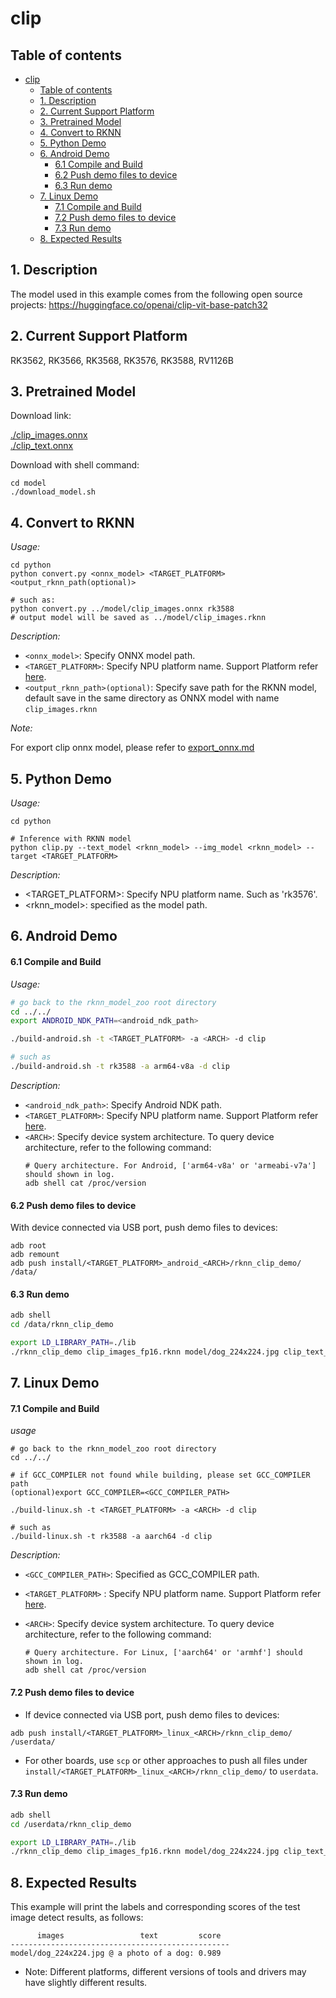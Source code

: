 # clip

## Table of contents

- [clip](#clip)
  - [Table of contents](#table-of-contents)
  - [1. Description](#1-description)
  - [2. Current Support Platform](#2-current-support-platform)
  - [3. Pretrained Model](#3-pretrained-model)
  - [4. Convert to RKNN](#4-convert-to-rknn)
  - [5. Python Demo](#5-python-demo)
  - [6. Android Demo](#6-android-demo)
      - [6.1 Compile and Build](#61-compile-and-build)
      - [6.2 Push demo files to device](#62-push-demo-files-to-device)
      - [6.3 Run demo](#63-run-demo)
  - [7. Linux Demo](#7-linux-demo)
      - [7.1 Compile and Build](#71-compile-and-build)
      - [7.2 Push demo files to device](#72-push-demo-files-to-device)
      - [7.3 Run demo](#73-run-demo)
  - [8. Expected Results](#8-expected-results)



## 1. Description

The model used in this example comes from the following open source projects:
https://huggingface.co/openai/clip-vit-base-patch32



## 2. Current Support Platform

RK3562, RK3566, RK3568, RK3576, RK3588, RV1126B


## 3. Pretrained Model

Download link: 

[./clip_images.onnx](https://ftrg.zbox.filez.com/v2/delivery/data/95f00b0fc900458ba134f8b180b3f7a1/examples/clip/clip_images.onnx)<br />
[./clip_text.onnx](https://ftrg.zbox.filez.com/v2/delivery/data/95f00b0fc900458ba134f8b180b3f7a1/examples/clip/clip_text.onnx)

Download with shell command:

```
cd model
./download_model.sh
```



## 4. Convert to RKNN

*Usage:*

```shell
cd python
python convert.py <onnx_model> <TARGET_PLATFORM> <output_rknn_path(optional)>

# such as: 
python convert.py ../model/clip_images.onnx rk3588
# output model will be saved as ../model/clip_images.rknn
```

*Description:*

- `<onnx_model>`: Specify ONNX model path.
- `<TARGET_PLATFORM>`: Specify NPU platform name. Support Platform refer [here](#2-current-support-platform).
- `<output_rknn_path>(optional)`: Specify save path for the RKNN model, default save in the same directory as ONNX model with name `clip_images.rknn`

*Note:*

For export clip onnx model, please refer to [export_onnx.md](./export_onnx.md)


## 5. Python Demo

*Usage:*

```shell
cd python

# Inference with RKNN model
python clip.py --text_model <rknn_model> --img_model <rknn_model> --target <TARGET_PLATFORM>
```
*Description:*
- <TARGET_PLATFORM>: Specify NPU platform name. Such as 'rk3576'.
- <rknn_model>: specified as the model path.


## 6. Android Demo

#### 6.1 Compile and Build

*Usage:*

```sh
# go back to the rknn_model_zoo root directory
cd ../../
export ANDROID_NDK_PATH=<android_ndk_path>

./build-android.sh -t <TARGET_PLATFORM> -a <ARCH> -d clip

# such as 
./build-android.sh -t rk3588 -a arm64-v8a -d clip
```

*Description:*
- `<android_ndk_path>`: Specify Android NDK path.
- `<TARGET_PLATFORM>`: Specify NPU platform name. Support Platform refer [here](#2-current-support-platform).
- `<ARCH>`: Specify device system architecture. To query device architecture, refer to the following command:
	```shell
	# Query architecture. For Android, ['arm64-v8a' or 'armeabi-v7a'] should shown in log.
	adb shell cat /proc/version
	```

#### 6.2 Push demo files to device

With device connected via USB port, push demo files to devices:

```shell
adb root
adb remount
adb push install/<TARGET_PLATFORM>_android_<ARCH>/rknn_clip_demo/ /data/
```

#### 6.3 Run demo

```sh
adb shell
cd /data/rknn_clip_demo

export LD_LIBRARY_PATH=./lib
./rknn_clip_demo clip_images_fp16.rknn model/dog_224x224.jpg clip_text_fp16.rknn model/text.txt
```


## 7. Linux Demo

#### 7.1 Compile and Build

*usage*

```shell
# go back to the rknn_model_zoo root directory
cd ../../

# if GCC_COMPILER not found while building, please set GCC_COMPILER path
(optional)export GCC_COMPILER=<GCC_COMPILER_PATH>

./build-linux.sh -t <TARGET_PLATFORM> -a <ARCH> -d clip

# such as 
./build-linux.sh -t rk3588 -a aarch64 -d clip
```

*Description:*

- `<GCC_COMPILER_PATH>`: Specified as GCC_COMPILER path.
- `<TARGET_PLATFORM>` : Specify NPU platform name. Support Platform refer [here](#2-current-support-platform).
- `<ARCH>`: Specify device system architecture. To query device architecture, refer to the following command: 
  
  ```shell
  # Query architecture. For Linux, ['aarch64' or 'armhf'] should shown in log.
  adb shell cat /proc/version
  ```

#### 7.2 Push demo files to device

- If device connected via USB port, push demo files to devices:

```shell
adb push install/<TARGET_PLATFORM>_linux_<ARCH>/rknn_clip_demo/ /userdata/
```

- For other boards, use `scp` or other approaches to push all files under `install/<TARGET_PLATFORM>_linux_<ARCH>/rknn_clip_demo/` to `userdata`.

#### 7.3 Run demo

```sh
adb shell
cd /userdata/rknn_clip_demo

export LD_LIBRARY_PATH=./lib
./rknn_clip_demo clip_images_fp16.rknn model/dog_224x224.jpg clip_text_fp16.rknn model/text.txt
```


## 8. Expected Results

This example will print the labels and corresponding scores of the test image detect results, as follows:
```
      images                 text         score  
-------------------------------------------------
model/dog_224x224.jpg @ a photo of a dog: 0.989
```

- Note: Different platforms, different versions of tools and drivers may have slightly different results.